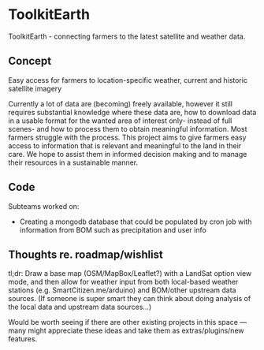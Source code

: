 ToolkitEarth
============

ToolkitEarth - connecting farmers to the latest satellite and weather data.

## Concept

Easy access for farmers to location-specific weather, current and historic satellite imagery

Currently a lot of data are (becoming) freely available, however it still requires substantial knowledge where these data are, how to download data in a usable format for the wanted area of interest only- instead of full scenes- and how to process them to obtain meaningful information. Most farmers struggle with the process. This project aims to give farmers easy access to information that is relevant and meaningful to the land in their care. We hope to assist them in informed decision making and to manage their resources in a sustainable manner.

## Code

Subteams worked on:
* Creating a mongodb database that could be populated by cron job with information from BOM such as precipitation and user info

## Thoughts re. roadmap/wishlist

tl;dr: Draw a base map (OSM/MapBox/Leaflet?) with a LandSat option view mode, and then allow for weather input from both local-based weather stations (e.g. SmartCitizen.me/arduino)  and BOM/other upstream data sources. (If someone is super smart they can think about doing analysis of the local data and upstream data sources…)

Would be worth seeing if there are other existing projects in this space — many might appreciate these ideas and take them as extras/plugins/new features.
